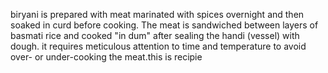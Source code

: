 biryani is prepared with meat marinated with spices overnight and then soaked in curd  before cooking. The meat is sandwiched between layers of  basmati rice and cooked "in dum" after sealing the handi (vessel) with dough.  it requires meticulous attention to time and temperature to avoid over- or under-cooking the meat.this is recipie